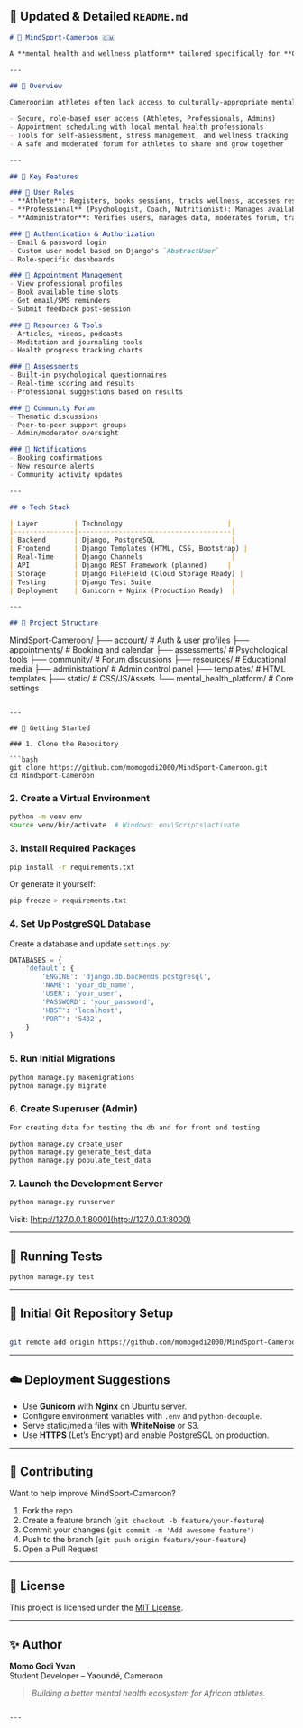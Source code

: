 ## 📄 Updated & Detailed `README.md`

```markdown
# 🧠 MindSport-Cameroon 🇨🇲

A **mental health and wellness platform** tailored specifically for **Cameroonian combat athletes**, combining online consultation, self-care tools, community support, and professional guidance — all in one secure environment.

---

## 📌 Overview

Cameroonian athletes often lack access to culturally-appropriate mental health support. **MindSport-Cameroon** bridges this gap by offering:

- Secure, role-based user access (Athletes, Professionals, Admins)
- Appointment scheduling with local mental health professionals
- Tools for self-assessment, stress management, and wellness tracking
- A safe and moderated forum for athletes to share and grow together

---

## 🧩 Key Features

### 👤 User Roles
- **Athlete**: Registers, books sessions, tracks wellness, accesses resources.
- **Professional** (Psychologist, Coach, Nutritionist): Manages availability, hosts consultations, publishes content.
- **Administrator**: Verifies users, manages data, moderates forum, tracks platform analytics.

### 🔐 Authentication & Authorization
- Email & password login
- Custom user model based on Django's `AbstractUser`
- Role-specific dashboards

### 📅 Appointment Management
- View professional profiles
- Book available time slots
- Get email/SMS reminders
- Submit feedback post-session

### 📘 Resources & Tools
- Articles, videos, podcasts
- Meditation and journaling tools
- Health progress tracking charts

### 🧪 Assessments
- Built-in psychological questionnaires
- Real-time scoring and results
- Professional suggestions based on results

### 💬 Community Forum
- Thematic discussions
- Peer-to-peer support groups
- Admin/moderator oversight

### 🔔 Notifications
- Booking confirmations
- New resource alerts
- Community activity updates

---

## ⚙️ Tech Stack

| Layer         | Technology                          |
|---------------|--------------------------------------|
| Backend       | Django, PostgreSQL                   |
| Frontend      | Django Templates (HTML, CSS, Bootstrap) |
| Real-Time     | Django Channels                      |
| API           | Django REST Framework (planned)     |
| Storage       | Django FileField (Cloud Storage Ready) |
| Testing       | Django Test Suite                    |
| Deployment    | Gunicorn + Nginx (Production Ready)  |

---

## 📁 Project Structure

```
MindSport-Cameroon/
├── account/             # Auth & user profiles
├── appointments/        # Booking and calendar
├── assessments/         # Psychological tools
├── community/           # Forum discussions
├── resources/           # Educational media
├── administration/      # Admin control panel
├── templates/           # HTML templates
├── static/              # CSS/JS/Assets
└── mental_health_platform/  # Core settings
```

---

## 🚀 Getting Started

### 1. Clone the Repository

```bash
git clone https://github.com/momogodi2000/MindSport-Cameroon.git
cd MindSport-Cameroon
```

### 2. Create a Virtual Environment

```bash
python -m venv env
source venv/bin/activate  # Windows: env\Scripts\activate
```

### 3. Install Required Packages

```bash
pip install -r requirements.txt
```

Or generate it yourself:

```bash
pip freeze > requirements.txt
```

### 4. Set Up PostgreSQL Database

Create a database and update `settings.py`:

```python
DATABASES = {
    'default': {
        'ENGINE': 'django.db.backends.postgresql',
        'NAME': 'your_db_name',
        'USER': 'your_user',
        'PASSWORD': 'your_password',
        'HOST': 'localhost',
        'PORT': '5432',
    }
}
```

### 5. Run Initial Migrations

```bash
python manage.py makemigrations
python manage.py migrate
```

### 6. Create Superuser (Admin)

```bash
For creating data for testing the db and for front end testing

python manage.py create_user
python manage.py generate_test_data
python manage.py populate_test_data
```

### 7. Launch the Development Server

```bash
python manage.py runserver
```

Visit: [http://127.0.0.1:8000](http://127.0.0.1:8000)

---

## 🧪 Running Tests

```bash
python manage.py test
```

---

## 🐘 Initial Git Repository Setup

```bash

git remote add origin https://github.com/momogodi2000/MindSport-Cameroon.git
```

---

## ☁️ Deployment Suggestions

- Use **Gunicorn** with **Nginx** on Ubuntu server.
- Configure environment variables with `.env` and `python-decouple`.
- Serve static/media files with **WhiteNoise** or S3.
- Use **HTTPS** (Let’s Encrypt) and enable PostgreSQL on production.

---

## 🤝 Contributing

Want to help improve MindSport-Cameroon?

1. Fork the repo
2. Create a feature branch (`git checkout -b feature/your-feature`)
3. Commit your changes (`git commit -m 'Add awesome feature'`)
4. Push to the branch (`git push origin feature/your-feature`)
5. Open a Pull Request

---

## 📄 License

This project is licensed under the [MIT License](https://choosealicense.com/licenses/mit/).

---

## ✨ Author

**Momo Godi Yvan**  
Student Developer – Yaoundé, Cameroon  
> _Building a better mental health ecosystem for African athletes._

```

---